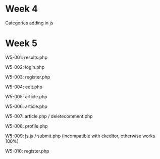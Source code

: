 # Week 4
Categories adding in js


# Week 5
W5-001: results.php

W5-002: login.php

W5-003: register.php

W5-004: edit.php

W5-005: article.php

W5-006: article.php

W5-007: article.php / deletecomment.php

W5-008: profile.php

W5-009: js.js / submit.php (incompatible with ckeditor, otherwise works 100%)

W5-010: register.php
